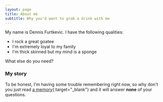 ```yaml
---
layout: page
title: About me
subtitle: Why you'd want to grab a drink with me
---
```


My name is Dennis Furtkevic. I have the following qualities:

- I rock a great goatee
- I'm extremely loyal to my family
- I'm thick skinned but my mind is a sponge

What else do you need?

### My story

To be honest, I'm having some trouble remembering right now, so why don't you just read [a memory](https://sites.psu.edu/appaloosa/author/dwf5235/){:target="_blank"} and it will answer **none** of your questions.
